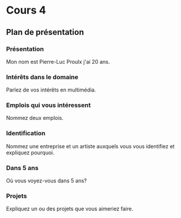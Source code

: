 # Cours 4
## Plan de présentation

### Présentation
Mon nom est Pierre-Luc Proulx j'ai 20 ans.

### Intérêts dans le domaine
Parlez de vos intérêts en multimédia. 

### Emplois qui vous intéressent
Nommez deux emplois.

### Identification
Nommez une entreprise et un artiste auxquels vous vous identifiez et expliquez pourquoi. 

### Dans 5 ans
Où vous voyez-vous dans 5 ans? 

### Projets
Expliquez un ou des projets que vous aimeriez faire. 
